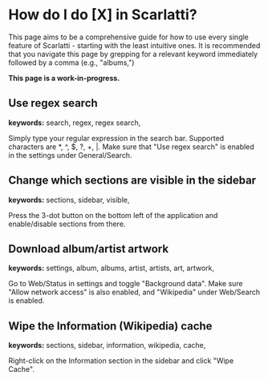 # How do I do [X] in Scarlatti?

This page aims to be a comprehensive guide for how to use every single feature of Scarlatti - starting with the least intuitive ones. 
It is recommended that you navigate this page by grepping for a relevant keyword immediately followed by a comma (e.g., "albums,")

**This page is a work-in-progress.**

## Use regex search
**keywords:** search, regex, regex search,

Simply type your regular expression in the search bar. Supported characters are *, ^, $, ?, +, |.
Make sure that "Use regex search" is enabled in the settings under General/Search.

## Change which sections are visible in the sidebar
**keywords:** sections, sidebar, visible,

Press the 3-dot button on the bottom left of the application and enable/disable sections from there.

## Download album/artist artwork
**keywords:** settings, album, albums, artist, artists, art, artwork,

Go to Web/Status in settings and toggle "Background data". Make sure "Allow network access" is also enabled, and "Wikipedia" under Web/Search is enabled.

## Wipe the Information (Wikipedia) cache
**keywords:** sections, sidebar, information, wikipedia, cache,

Right-click on the Information section in the sidebar and click "Wipe Cache".
